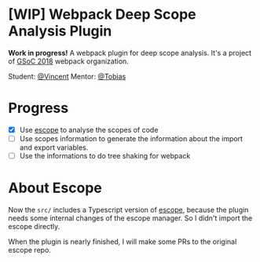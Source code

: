 # [WIP] Webpack Deep Scope Analysis Plugin

**Work in progress!** A webpack plugin for deep scope analysis.
It's a project of [GSoC 2018](https://summerofcode.withgoogle.com/organizations/4657420148670464/#projects) webpack organization.

Student: [@Vincent](https://github.com/vincentdchan)   Mentor: [@Tobias](https://github.com/sokra)

# Progress

- [x] Use [escope](https://github.com/estools/escope) to analyse the scopes of code
- [ ] Use scopes information to generate the information about the import and export variables.
- [ ] Use the informations to do tree shaking for webpack

# About Escope

Now the `src/` includes a Typescript version of [escope](https://github.com/estools/escope),
because the plugin needs some internal changes of the escope manager. So I didn't import the 
escope directly. 

When the plugin is nearly finished, I will make some PRs to the original escope repo.
